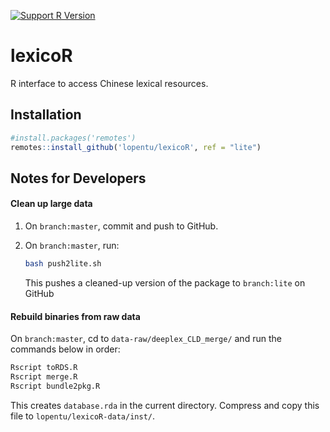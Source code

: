 [![Support R Version](https://img.shields.io/badge/R-≥%203.6.0-blue.svg)](https://cran.r-project.org/)

# lexicoR

R interface to access Chinese lexical resources.

## Installation

```r
#install.packages('remotes')
remotes::install_github('lopentu/lexicoR', ref = "lite")
```

## Notes for Developers

#### Clean up large data

1. On `branch:master`, commit and push to GitHub.
1. On `branch:master`, run: 
    
    ```sh
    bash push2lite.sh
    ```

    This pushes a cleaned-up version of the package to `branch:lite` on GitHub


#### Rebuild binaries from raw data

On `branch:master`, cd to `data-raw/deeplex_CLD_merge/` and run the commands below in order:

```sh
Rscript toRDS.R
Rscript merge.R
Rscript bundle2pkg.R
```

This creates `database.rda` in the current directory. Compress and copy this file to `lopentu/lexicoR-data/inst/`.